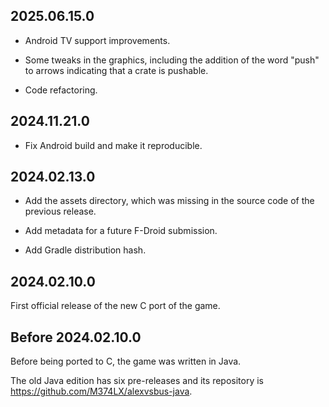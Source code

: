 ## 2025.06.15.0

- Android TV support improvements.

- Some tweaks in the graphics, including the addition of the word "push" to
  arrows indicating that a crate is pushable.

- Code refactoring.


## 2024.11.21.0

- Fix Android build and make it reproducible.


## 2024.02.13.0

- Add the assets directory, which was missing in the source code of the
  previous release.

- Add metadata for a future F-Droid submission.

- Add Gradle distribution hash.


## 2024.02.10.0

First official release of the new C port of the game.


## Before 2024.02.10.0

Before being ported to C, the game was written in Java.

The old Java edition has six pre-releases and its repository is
https://github.com/M374LX/alexvsbus-java.

